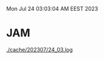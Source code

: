 Mon Jul 24 03:03:04 AM EEST 2023
# JAM
<a href='./cache/202307/24_03.log'>./cache/202307/24_03.log</a>
